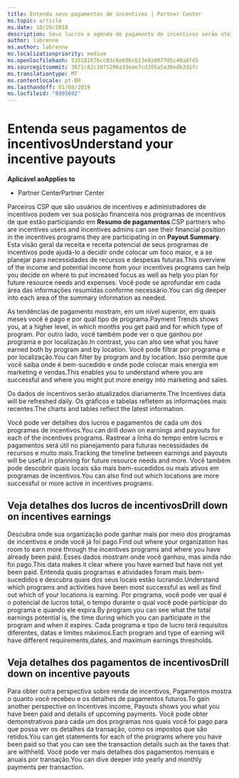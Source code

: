 ```yaml
---
title: Entenda seus pagamentos de incentivos | Partner Center
ms.topic: article
ms.date: 10/29/2018
description: Seus lucros e agenda de pagamento de incentivos serão úteis para planejamento futuro.
author: labrenne
ms.author: labrenne
ms.localizationpriority: medium
ms.openlocfilehash: 535181676cc03c8e696c613e8a907705c40a8fd5
ms.sourcegitcommit: 3871c82c1075206a33eae7cd395a5a36edb2d1fc
ms.translationtype: MT
ms.contentlocale: pt-BR
ms.lasthandoff: 01/08/2019
ms.locfileid: "8995692"
---
```

# <a name="understand-your-incentive-payouts"></a><span data-ttu-id="d2612-103">Entenda seus pagamentos de incentivos</span><span class="sxs-lookup"><span data-stu-id="d2612-103">Understand your incentive payouts</span></span>

**<span data-ttu-id="d2612-104">Aplicável ao</span><span class="sxs-lookup"><span data-stu-id="d2612-104">Applies to</span></span>**

-  <span data-ttu-id="d2612-105">Partner Center</span><span class="sxs-lookup"><span data-stu-id="d2612-105">Partner Center</span></span>


<span data-ttu-id="d2612-106">Parceiros CSP que são usuários de incentivos e administradores de incentivos podem ver sua posição financeira nos programas de incentivos de que estão participando em **Resumo de pagamentos**.</span><span class="sxs-lookup"><span data-stu-id="d2612-106">CSP partners who are incentives users and incentives admins can see their financial position in the incentives programs they are participating in on **Payout Summary**.</span></span> <span data-ttu-id="d2612-107">Esta visão geral da receita e receita potencial de seus programas de incentivos pode ajudá-lo a decidir onde colocar um foco maior, e a se planejar para necessidades de recursos e despesas futuras.</span><span class="sxs-lookup"><span data-stu-id="d2612-107">This overview of the income and potential income from your incentives programs can help you decide on where to put increased focus as well as help you plan for future resource needs and expenses.</span></span> <span data-ttu-id="d2612-108">Você pode se aprofundar em cada área das informações resumidas conforme necessário.</span><span class="sxs-lookup"><span data-stu-id="d2612-108">You can dig deeper into each area of the summary information as needed.</span></span> 

<span data-ttu-id="d2612-109">As tendências de pagamento mostram, em um nível superior, em quais meses você é pago e por qual tipo de programa.</span><span class="sxs-lookup"><span data-stu-id="d2612-109">Payment Trends shows you, at a higher level, in which months you get paid and for which type of program.</span></span> <span data-ttu-id="d2612-110">Por outro lado, você também pode ver o que ganhou por programa e por localização.</span><span class="sxs-lookup"><span data-stu-id="d2612-110">In contrast, you can also see what you have earned both by program and by location.</span></span> <span data-ttu-id="d2612-111">Você pode filtrar por programa e por localização.</span><span class="sxs-lookup"><span data-stu-id="d2612-111">You can filter by program and by location.</span></span> <span data-ttu-id="d2612-112">Isso permite que você saiba onde é bem-sucedido e onde pode colocar mais energia em marketing e vendas.</span><span class="sxs-lookup"><span data-stu-id="d2612-112">This enables you to understand where you are successful and where you might put more energy into marketing and sales.</span></span>

<span data-ttu-id="d2612-113">Os dados de incentivos serão atualizados diariamente.</span><span class="sxs-lookup"><span data-stu-id="d2612-113">The Incentives data will be refreshed daily.</span></span> <span data-ttu-id="d2612-114">Os gráficos e tabelas refletem as informações mais recentes.</span><span class="sxs-lookup"><span data-stu-id="d2612-114">The charts and tables reflect the latest information.</span></span>

<span data-ttu-id="d2612-115">Você pode ver detalhes dos lucros e pagamentos de cada um dos programas de incentivos.</span><span class="sxs-lookup"><span data-stu-id="d2612-115">You can drill down on earnings and payouts for each of the incentives programs.</span></span> <span data-ttu-id="d2612-116">Rastrear a linha do tempo entre lucros e pagamentos será útil no planejamento para futuras necessidades de recursos e muito mais.</span><span class="sxs-lookup"><span data-stu-id="d2612-116">Tracking the timeline between earnings and payouts will be useful in planning for future resource needs and more.</span></span> <span data-ttu-id="d2612-117">Você também pode descobrir quais locais são mais bem-sucedidos ou mais ativos em programas de incentivos.</span><span class="sxs-lookup"><span data-stu-id="d2612-117">You can also find out which locations are more successful or more active in incentives programs.</span></span> 

## <a name="drill-down-on-incentives-earnings"></a><span data-ttu-id="d2612-118">Veja detalhes dos lucros de incentivos</span><span class="sxs-lookup"><span data-stu-id="d2612-118">Drill down on incentives earnings</span></span>
<span data-ttu-id="d2612-119">Descubra onde sua organização pode ganhar mais por meio dos programas de incentivos e onde você já foi pago.</span><span class="sxs-lookup"><span data-stu-id="d2612-119">Find out where your organization has room to earn more through the incentives programs and where you have already been paid.</span></span> <span data-ttu-id="d2612-120">Esses dados mostram onde você ganhou, mas ainda não foi pago.</span><span class="sxs-lookup"><span data-stu-id="d2612-120">This data makes it clear where you have earned but have not yet been paid.</span></span>  <span data-ttu-id="d2612-121">Entenda quais programas e atividades foram mais bem-sucedidos e descubra quais dos seus locais estão lucrando.</span><span class="sxs-lookup"><span data-stu-id="d2612-121">Understand which programs and activities have been most successful as well as find out which of your locations is earning.</span></span> <span data-ttu-id="d2612-122">Por programa, você pode ver qual é o potencial de lucros total, o tempo durante o qual você pode participar do programa e quando ele expira.</span><span class="sxs-lookup"><span data-stu-id="d2612-122">By program you can see what the total earnings potential is, the time during which you can participate in the program and when it expires.</span></span> <span data-ttu-id="d2612-123">Cada programa e tipo de lucro terá requisitos diferentes, datas e limites máximos.</span><span class="sxs-lookup"><span data-stu-id="d2612-123">Each program and type of earning will have different requirements,dates, and maximum earnings thresholds.</span></span> 

## <a name="drill-down-on-incentive-payouts"></a><span data-ttu-id="d2612-124">Veja detalhes dos pagamentos de incentivos</span><span class="sxs-lookup"><span data-stu-id="d2612-124">Drill down on incentive payouts</span></span>
<span data-ttu-id="d2612-125">Para obter outra perspectiva sobre renda de incentivos, Pagamentos mostra o quanto você recebeu e os detalhes de pagamentos futuros.</span><span class="sxs-lookup"><span data-stu-id="d2612-125">To gain another perspective on Incentives income, Payouts shows you what you have been paid and details of upcoming payments.</span></span> <span data-ttu-id="d2612-126">Você pode obter demonstrativos para cada um dos programas nos quais você foi pago para que possa ver os detalhes da transação, como os impostos que são retidos.</span><span class="sxs-lookup"><span data-stu-id="d2612-126">You can get statements for each of the programs where you have been paid so that you can see the transaction details such as the taxes that are withheld.</span></span> <span data-ttu-id="d2612-127">Você pode ver mais detalhes dos pagamentos mensais e anuais por transação.</span><span class="sxs-lookup"><span data-stu-id="d2612-127">You can dive deeper into yearly and monthly payments per transaction.</span></span>